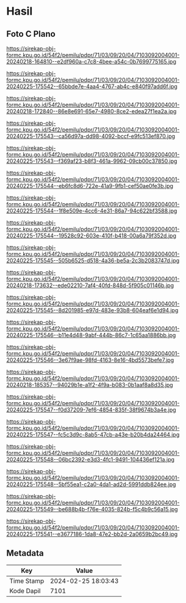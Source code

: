 # Hasil

## Foto C Plano

https://sirekap-obj-formc.kpu.go.id/54f2/pemilu/pdpr/71/03/09/20/04/7103092004001-20240218-164810--e2df960a-c7c8-4bee-a54c-0b7699775165.jpg

https://sirekap-obj-formc.kpu.go.id/54f2/pemilu/pdpr/71/03/09/20/04/7103092004001-20240225-175542--65bbde7e-4aa4-4767-ab4c-e840f97add6f.jpg

https://sirekap-obj-formc.kpu.go.id/54f2/pemilu/pdpr/71/03/09/20/04/7103092004001-20240218-172840--86e8e691-65e7-4980-8ce2-edea27f1ea2a.jpg

https://sirekap-obj-formc.kpu.go.id/54f2/pemilu/pdpr/71/03/09/20/04/7103092004001-20240225-175543--ca56d97a-dd98-4092-bccf-e9fc513ef870.jpg

https://sirekap-obj-formc.kpu.go.id/54f2/pemilu/pdpr/71/03/09/20/04/7103092004001-20240225-175543--f369af23-b8f3-461a-9962-09cb00c37850.jpg

https://sirekap-obj-formc.kpu.go.id/54f2/pemilu/pdpr/71/03/09/20/04/7103092004001-20240225-175544--eb6fc8d6-722e-41a9-9fb1-cef50ae0fe3b.jpg

https://sirekap-obj-formc.kpu.go.id/54f2/pemilu/pdpr/71/03/09/20/04/7103092004001-20240225-175544--1f8e509e-4cc6-4e31-86a7-94c622bf3588.jpg

https://sirekap-obj-formc.kpu.go.id/54f2/pemilu/pdpr/71/03/09/20/04/7103092004001-20240225-175544--19528c92-603e-410f-b418-00a6a79f352d.jpg

https://sirekap-obj-formc.kpu.go.id/54f2/pemilu/pdpr/71/03/09/20/04/7103092004001-20240225-175545--505b6525-d518-4a36-be5a-2c3b2083747d.jpg

https://sirekap-obj-formc.kpu.go.id/54f2/pemilu/pdpr/71/03/09/20/04/7103092004001-20240218-173632--ede02210-7af4-40fd-848d-5f905c01146b.jpg

https://sirekap-obj-formc.kpu.go.id/54f2/pemilu/pdpr/71/03/09/20/04/7103092004001-20240225-175545--8d201985-e97d-483e-93b8-604eaf6e1d94.jpg

https://sirekap-obj-formc.kpu.go.id/54f2/pemilu/pdpr/71/03/09/20/04/7103092004001-20240225-175546--b11e4d48-9abf-444b-86c7-1c65aa1886bb.jpg

https://sirekap-obj-formc.kpu.go.id/54f2/pemilu/pdpr/71/03/09/20/04/7103092004001-20240225-175546--3e67f9ae-98fd-4163-8e16-4bd5573befe7.jpg

https://sirekap-obj-formc.kpu.go.id/54f2/pemilu/pdpr/71/03/09/20/04/7103092004001-20240218-185357--94029b1e-a1f2-4f9a-b083-0b1aaf8a8d35.jpg

https://sirekap-obj-formc.kpu.go.id/54f2/pemilu/pdpr/71/03/09/20/04/7103092004001-20240225-175547--f0d37209-7ef6-4854-835f-38f9674b3a4e.jpg

https://sirekap-obj-formc.kpu.go.id/54f2/pemilu/pdpr/71/03/09/20/04/7103092004001-20240225-175547--fc5c3d9c-8ab5-47cb-a43e-b20b4da24464.jpg

https://sirekap-obj-formc.kpu.go.id/54f2/pemilu/pdpr/71/03/09/20/04/7103092004001-20240225-175548--06bc2392-e3d3-4fc1-9491-104436ef121a.jpg

https://sirekap-obj-formc.kpu.go.id/54f2/pemilu/pdpr/71/03/09/20/04/7103092004001-20240225-175548--5bf55ea1-c2a0-4da1-ad2d-5991ddb824ee.jpg

https://sirekap-obj-formc.kpu.go.id/54f2/pemilu/pdpr/71/03/09/20/04/7103092004001-20240225-175549--be688b4b-f76e-4035-824b-f5c4b9c56a15.jpg

https://sirekap-obj-formc.kpu.go.id/54f2/pemilu/pdpr/71/03/09/20/04/7103092004001-20240225-175541--e3677186-1da8-47e2-bb2d-2a0659b2bc49.jpg


## Metadata

| Key        | Value               |
| ---------- | ------------------- |
| Time Stamp | 2024-02-25 18:03:43 |
| Kode Dapil | 7101                |



